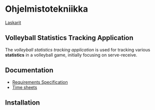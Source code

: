 # Ohjelmistotekniikka
[Laskarit](https://github.com/rautiais/ot-harjoitustyo/tree/main/laskarit)

## Volleyball Statistics Tracking Application

The _volleyball statistics tracking application_ is used for tracking various **statistics** in a volleyball game, initially focusing on serve-receive.

## Documentation

- [Requirements Specification](https://github.com/rautiais/ot-harjoitustyo/blob/master/dokumentaatio/vaatimusmaarittely.md)
- [Time sheets](https://github.com/rautiais/ot-harjoitustyo/blob/master/dokumentaatio/tuntikirjanpito.md)

## Installation